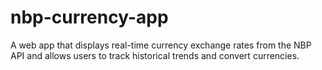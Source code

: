 # nbp-currency-app
A web app that displays real-time currency exchange rates from the NBP API and allows users to track historical trends and convert currencies.
